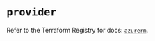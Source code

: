 # `provider`

Refer to the Terraform Registry for docs: [`azurerm`](https://registry.terraform.io/providers/hashicorp/azurerm/4.5.0/docs).
